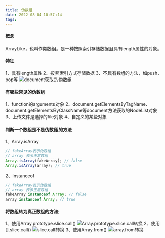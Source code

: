 ```yaml
---
title: 伪数组
date: 2022-08-04 10:57:14
tags:
---
```


#### 概念
ArrayLike，也叫作类数组。是一种按照索引存储数据且具有length属性的对象。

#### 特征
1、具有length属性
2、按照索引方式存储数据
3、不具有数组的方法，如push、pop等
![document获取的伪数组](document.png)

<!-- more -->

#### 有哪些常见的伪数组
1、function的arguments对象
2、document.getElementsByTagName、document.getElementsByClassName等document方法获取的NodeList对象
3、上传文件是选择的file对象
4、自定义的某些对象

#### 判断一个数组是不是伪数组的方法
1、Array.isArray
```javascript
// fakeArray表示伪数组
// array 表示正常数组
Array.isArray(fakeArray); // false
Array.isArray(array); // true
```
2、instanceof
```javascript
// fakeArray表示伪数组
// array 表示正常数组
fakeArray instanceof Array; // false
array instanceof Array; // true
```

#### 将数组转为真正数组的方法
1、使用Array.prototype.slice.call()
![Array.prototype.slice.call转换](prototype_call.png)
2、使用[].slice.call()
![slice.call转换](slice_call.png)
3、使用Array.from()
![array.from转换](array_from.png)
